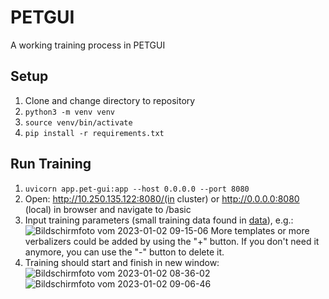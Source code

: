 # PETGUI
A working training process in PETGUI
## Setup
1. Clone and change directory to repository
2. `python3 -m venv venv`
3. `source venv/bin/activate`
4. `pip install -r requirements.txt`
## Run Training
1. `uvicorn app.pet-gui:app --host 0.0.0.0 --port 8080`
2. Open: http://10.250.135.122:8080/(in cluster) or http://0.0.0.0:8080 (local) in browser and navigate to /basic
3. Input training parameters (small training data found in [data](/data/yelp_review_polarity_csv.tar.gz)), e.g.: ![Bildschirmfoto vom 2023-01-02 09-15-06](https://user-images.githubusercontent.com/63499872/212850711-d52e55ca-2189-465a-b3e8-023a94d09af9.jpeg)
More templates or more verbalizers could be added by using the "+" button. If you don't need it anymore, you can use the "-" button to delete it.
4. Training should start and finish in new window: ![Bildschirmfoto vom 2023-01-02 08-36-02](https://user-images.githubusercontent.com/47433679/210207440-ad3f410d-3ce3-48c8-b4f6-da3c44b6d0bb.png)
![Bildschirmfoto vom 2023-01-02 09-06-46](https://user-images.githubusercontent.com/47433679/210207594-5ba1d3a3-a633-404e-8a82-42e862d12155.png)


